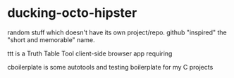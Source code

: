 ducking-octo-hipster
====================

random stuff which doesn't have its own project/repo. github "inspired" the "short and memorable" name.

ttt is a Truth Table Tool client-side browser app requiring 

cboilerplate is some autotools and testing boilerplate for my C projects
